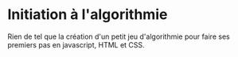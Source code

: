 # Initiation à l'algorithmie

Rien de tel que la création d'un petit jeu d'algorithmie pour faire ses premiers pas en javascript, HTML et CSS.

